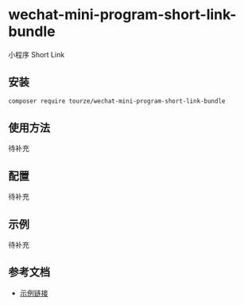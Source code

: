 # wechat-mini-program-short-link-bundle

小程序 Short Link

## 安装

```bash
composer require tourze/wechat-mini-program-short-link-bundle
```

## 使用方法

待补充

## 配置

待补充

## 示例

待补充

## 参考文档

- [示例链接](https://example.com)
